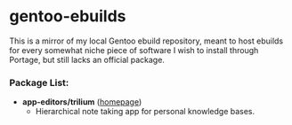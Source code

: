 # gentoo-ebuilds

This is a mirror of my local Gentoo ebuild repository, meant to host ebuilds for every somewhat niche piece of software I wish to install through Portage, but still lacks an official package.

### Package List:
- **app-editors/trilium** ([homepage](https://github.com/TriliumNext/Trilium))
    - Hierarchical note taking app for personal knowledge bases.